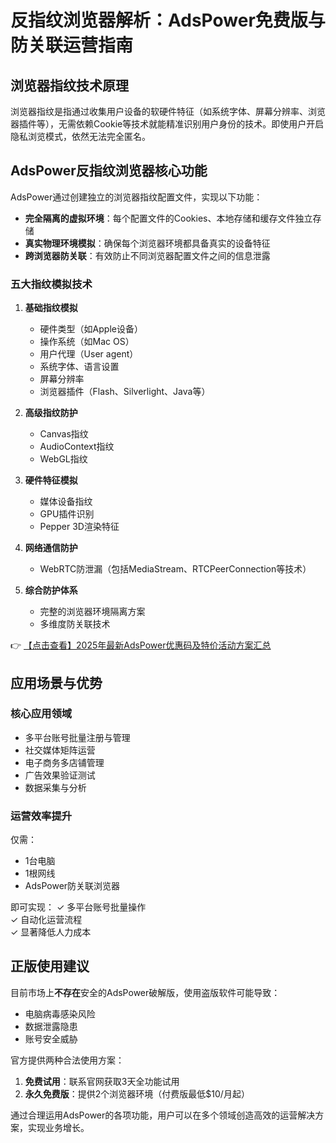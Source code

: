 # 反指纹浏览器解析：AdsPower免费版与防关联运营指南

## 浏览器指纹技术原理

浏览器指纹是指通过收集用户设备的软硬件特征（如系统字体、屏幕分辨率、浏览器插件等），无需依赖Cookie等技术就能精准识别用户身份的技术。即使用户开启隐私浏览模式，依然无法完全匿名。

## AdsPower反指纹浏览器核心功能

AdsPower通过创建独立的浏览器指纹配置文件，实现以下功能：

- **完全隔离的虚拟环境**：每个配置文件的Cookies、本地存储和缓存文件独立存储
- **真实物理环境模拟**：确保每个浏览器环境都具备真实的设备特征
- **跨浏览器防关联**：有效防止不同浏览器配置文件之间的信息泄露

### 五大指纹模拟技术

1. **基础指纹模拟**
   - 硬件类型（如Apple设备）
   - 操作系统（如Mac OS）
   - 用户代理（User agent）
   - 系统字体、语言设置
   - 屏幕分辨率
   - 浏览器插件（Flash、Silverlight、Java等）

2. **高级指纹防护**
   - Canvas指纹
   - AudioContext指纹
   - WebGL指纹

3. **硬件特征模拟**
   - 媒体设备指纹
   - GPU插件识别
   - Pepper 3D渲染特征

4. **网络通信防护**
   - WebRTC防泄漏（包括MediaStream、RTCPeerConnection等技术）

5. **综合防护体系**
   - 完整的浏览器环境隔离方案
   - 多维度防关联技术

👉 [【点击查看】2025年最新AdsPower优惠码及特价活动方案汇总](https://bit.ly/adspower_free)

## 应用场景与优势

### 核心应用领域
- 多平台账号批量注册与管理
- 社交媒体矩阵运营
- 电子商务多店铺管理
- 广告效果验证测试
- 数据采集与分析

### 运营效率提升
仅需：
- 1台电脑
- 1根网线
- AdsPower防关联浏览器

即可实现：
✓ 多平台账号批量操作  
✓ 自动化运营流程  
✓ 显著降低人力成本  

## 正版使用建议

目前市场上**不存在**安全的AdsPower破解版，使用盗版软件可能导致：
- 电脑病毒感染风险
- 数据泄露隐患
- 账号安全威胁

官方提供两种合法使用方案：
1. **免费试用**：联系官网获取3天全功能试用
2. **永久免费版**：提供2个浏览器环境（付费版最低$10/月起）

通过合理运用AdsPower的各项功能，用户可以在多个领域创造高效的运营解决方案，实现业务增长。